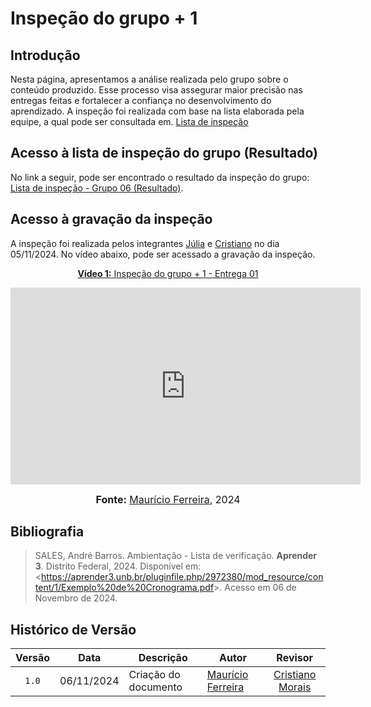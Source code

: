 # Inspeção do grupo + 1

## Introdução

Nesta página, apresentamos a análise realizada pelo grupo sobre o conteúdo produzido. Esse processo visa assegurar maior precisão nas entregas feitas e fortalecer a confiança no desenvolvimento do aprendizado. A inspeção foi realizada com base na lista elaborada pela equipe, a qual pode ser consultada em. [Lista de inspeção](listainspecao.md)


## Acesso à lista de inspeção do grupo (Resultado)

No link a seguir, pode ser encontrado o resultado da inspeção do grupo: [Lista de inspeção - Grupo 06 (Resultado)](ListadeInspecaoGrupo.pdf).

## Acesso à gravação da inspeção

A inspeção foi realizada pelos integrantes [Júlia](https://github.com/julia-fortunato) e [Cristiano](https://github.com/CristianoMoraiss) no dia 05/11/2024. No vídeo abaixo, pode ser acessado a gravação da inspeção.

<div align="center">

<p style="text-align: center"><a href="https://www.youtube.com/watch?v=HwAWP1mweBY" target="blanket"><b>Vídeo 1:</b> Inspeção do grupo + 1 - Entrega 01</a></p>

<iframe width="560" height="315" src="https://www.youtube.com/watch?v=HwAWP1mweBY" title="Apresentação 1" frameborder="0" allow="accelerometer; autoplay; clipboard-write; encrypted-media; gyroscope; picture-in-picture; web-share" allowfullscreen></iframe>

<font size="3"><p style="text-align: center"><b>Fonte:</b> <a href="https://github.com/mauricio-araujoo">Maurício Ferreira</a>, 2024</p></font>
</div >

## Bibliografia

> SALES, André Barros. Ambientação - Lista de verificação. **Aprender 3**. Distrito Federal, 2024. Disponível em: <<https://aprender3.unb.br/pluginfile.php/2972380/mod_resource/content/1/Exemplo%20de%20Cronograma.pdf>>. Acesso em 06 de Novembro de 2024.

## Histórico de Versão

| Versão | Data       | Descrição                                        | Autor                                                                                                 |                    Revisor                     |
| :----: | ---------- | ------------------------------------------------ | ----------------------------------------------------------------------------------------------------- | :--------------------------------------------: |
| `1.0`  | 06/11/2024 | Criação do documento                        | [Maurício Ferreira](https://github.com/mauricio-araujoo)<br> | [Cristiano Morais](https://github.com/CristianoMoraiss)|
